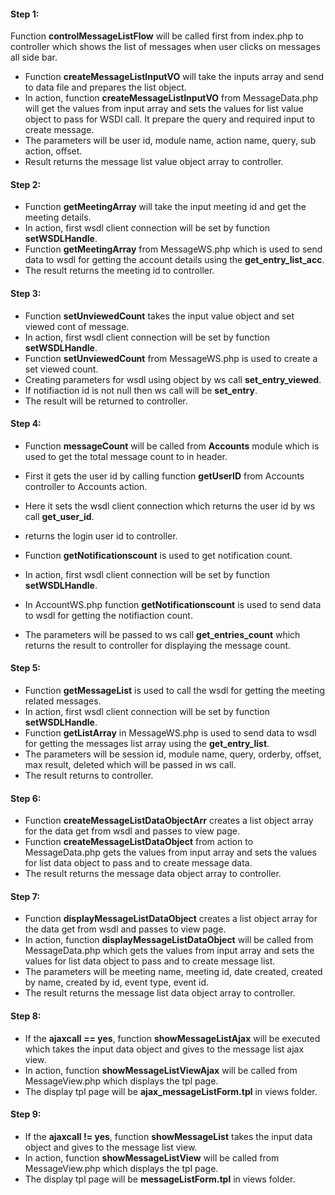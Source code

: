 #### Step 1:

Function **controlMessageListFlow** will be called first from index.php to controller which shows the list of messages when user clicks on messages all side bar.

- Function **createMessageListInputVO** will take the inputs array and send to data file and prepares the list object.
- In action, function **createMessageListInputVO** from MessageData.php will get the values from input array and sets the values for list value object to pass for WSDl call. It prepare the query and required input to create message.
- The parameters will be user id, module name, action name, query, sub action, offset.
- Result returns the message list value object array to controller.

#### Step 2:

- Function **getMeetingArray** will take the input meeting id and get the meeting details.
- In action, first wsdl client connection will be set by function **setWSDLHandle**.
- Function **getMeetingArray** from MessageWS.php which is used to send data to wsdl for getting the account details using the **get_entry_list_acc**.
- The result returns the meeting id to controller.

#### Step 3:

- Function **setUnviewedCount** takes the input value object and set viewed cont of message.
- In action, first wsdl client connection will be set by function **setWSDLHandle**.
- Function **setUnviewedCount** from MessageWS.php is used to create a set viewed count.
- Creating parameters for wsdl using object by ws call **set_entry_viewed**.
- If notifiaction id is not null then ws call will be **set_entry**.
- The result will be returned to controller.


#### Step 4:

- Function **messageCount** will be called from **Accounts** module which is used to get the total message count to in header.
- First it gets the user id by calling function **getUserID** from Accounts controller to Accounts action.
- Here it sets the wsdl client connection which returns the user id by ws call **get_user_id**.
- returns the login user id to controller.

- Function **getNotificationscount** is used to get notification count.
- In action, first wsdl client connection will be set by function **setWSDLHandle**.
- In AccountWS.php function **getNotificationscount** is used to send data to wsdl for getting the notifiaction count.
- The parameters will be passed to ws call **get_entries_count** which returns the result to controller for displaying the message count.


#### Step 5:

- Function **getMessageList** is used to call the wsdl for getting the meeting related messages.
- In action, first wsdl client connection will be set by function **setWSDLHandle**.
- Function **getListArray** in MessageWS.php is used to send data to wsdl for getting the messages list array using the **get_entry_list**.
- The parameters will be session id, module name, query, orderby, offset, max result, deleted which will be passed in ws call.
- The result returns to controller.


#### Step 6:

- Function **createMessageListDataObjectArr** creates a list object array for the data get from wsdl and passes to view page.
- Function **createMessageListDataObject** from action to MessageData.php gets the values from input array and sets the values for list data object to pass and to create message data.
- The result returns the message data object array to controller.

#### Step 7:

- Function **displayMessageListDataObject** creates a list object array for the data get from wsdl and passes to view page.
- In action, function **displayMessageListDataObject** will be called from MessageData.php which gets the values from input array and sets the values for list data object to pass and to create message list.
- The parameters will be meeting name, meeting id, date created, created by name, created by id, event type, event id.
- The result returns the message list data object array to controller.


#### Step 8:

- If the **ajaxcall == yes**, function **showMessageListAjax** will be executed which takes the input data object and gives to the message list ajax view.
- In action, function **showMessageListViewAjax** will be called from MessageView.php which displays the tpl page.
- The display tpl page will be **ajax_messageListForm.tpl** in views folder.

#### Step 9:

- If the **ajaxcall != yes**, function **showMessageList** takes the input data object and gives to the message list view.
- In action, function **showMessageListView** will be called from MessageView.php which displays the tpl page.
- The display tpl page will be **messageListForm.tpl** in views folder.











